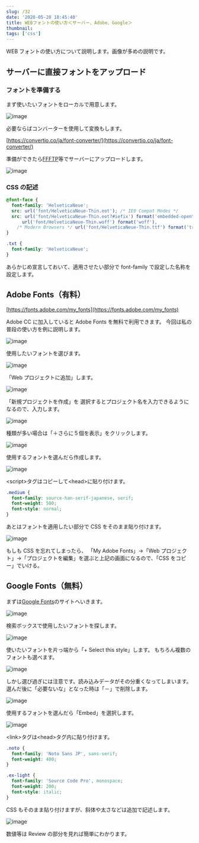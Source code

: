 ```yaml
---
slug: /32
date: '2020-05-20 18:45:40'
title: WEBフォントの使い方＜サーバー、Adobe、Google＞
thumbnail:
tags: ['css']
---
```

WEB フォントの使い方について説明します。画像が多めの説明です。

## サーバーに直接フォントをアップロード

### フォントを準備する

まず使いたいフォントをローカルで用意します。

![image](../../../../images/2020/05/image.png)

必要ならばコンバーターを使用して変換もします。

[https://convertio.co/ja/font-converter/](https://convertio.co/ja/font-converter/)

準備ができたら[FFFTP](https://forest.watch.impress.co.jp/library/software/ffftp/)等でサーバーにアップロードします。

![image](../../../../images/2020/05/image-1.png)

### CSS の記述

```css
@font-face {
  font-family: 'HelveticaNeue';
  src: url('font/HelveticaNeue-Thin.eot'); /* IE9 Compat Modes */
  src: url('font/HelveticaNeue-Thin.eot?#iefix') format('embedded-opentype'), /* IE6-IE8 */
      url('font/HelveticaNeue-Thin.woff') format('woff'),
    /* Modern Browsers */ url('font/HelveticaNeue-Thin.ttf') format('truetype'); /* Safari, Android, iOS */
}

.txt {
  font-family: 'HelveticaNeue';
}
```

あらかじめ宣言しておいて、適用させたい部分で font-family で設定した名称を設定します。

## Adobe Fonts（有料）

[https://fonts.adobe.com/my_fonts](https://fonts.adobe.com/my_fonts)

Adobe CC に加入していると Adobe Fonts を無料で利用できます。
今回は私の普段の使い方を例に説明します。

![image](../../../../images/2020/05/image-2.png)

使用したいフォントを選びます。

![image](../../../../images/2020/05/2.jpg)

「Web プロジェクトに追加」します。

![image](../../../../images/2020/05/image-3.png)

「新規プロジェクトを作成」を 選択するとプロジェクト名を入力できるようになるので、入力します。

![image](../../../../images/2020/05/image-4.png)

種類が多い場合は「＋さらに５個を表示」をクリックします。

![image](../../../../images/2020/05/image-5.png)

使用するフォントを選んだら作成します。

![image](../../../../images/2020/05/3.jpg)

\<script\>タグはコピーして\<head\>に貼り付けます。

```css
.medium {
  font-family: source-han-serif-japanese, serif;
  font-weight: 500;
  font-style: normal;
}
```

あとはフォントを適用したい部分で CSS をそのまま貼り付けます。

![image](../../../../images/2020/05/4.jpg)

もしも CSS を忘れてしまったら、
「My Adobe Fonts」→「Web プロジェクト」→「プロジェクトを編集」を選ぶと上記の画面になるので、「CSS をコピー」でいける。

## Google Fonts（無料）

まずは[Google Fonts](https://fonts.google.com/)のサイトへいきます。

![image](../../../../images/2020/05/image-6.png)

検索ボックスで使用したいフォントを探します。

![image](../../../../images/2020/05/image-7.png)

使いたいフォントを片っ端から「+ Select this style」します。
もちろん複数のフォントも選べます。

![image](../../../../images/2020/05/5.jpg)

しかし選び過ぎには注意です。読み込みデータがその分重くなってしまいます。
選んだ後に「必要ないな」となった時は「－」で削除します。

![image](../../../../images/2020/05/image-9.png)

使用するフォントを選んだら「Embed」を選択します。

![image](../../../../images/2020/05/image-10.png)

\<link\>タグは\<head\>タグ内に貼り付けます。

```css
.noto {
  font-family: 'Noto Sans JP', sans-serif;
  font-weight: 400;
}

.ex-light {
  font-family: 'Source Code Pro', monospace;
  font-weight: 200;
  font-style: italic;
}
```

CSS もそのまま貼り付けますが、斜体や太さなどは追加で記述します。

![image](../../../../images/2020/05/7.jpg)

数値等は Review の部分を見れば簡単にわかります。
